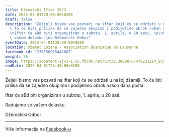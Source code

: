 ```yaml
---
title: Džematski Iftar 2023
date: 2023-04-01T20:00:00+0200
draft: false
description: "Željeli bismo vas pozvati na iftar koji će se održati u našoj džamiji.\
  \ To će biti prilika da se zajedno okupimo i podijelimo obrok nakon dana posta.\n\
  \nIftar će aBd biti organiziran u subotu, 1. aprila, u 20 sati. \n\nRadujemo se\
  \ vašem dolasku.\n\nDžematski Odbor"
eventDate: 2023-04-01T20:00:00+0200
location: Džemat Lozana - Association Bosniaque de Lausanne
facebook_id: '237150915441087'
weight: 30
image: https://scontent-sjc3-1.xx.fbcdn.net/v/t39.30808-6/476231214_935500385377228_3500090740640109385_n.jpg?_nc_cat=101&ccb=1-7&_nc_sid=9e60e4&_nc_ohc=AL9o0yrx5-AQ7kNvwGvgNMt&_nc_oc=AdlPnppcR1YHahmUQ97ayvsTCZCauXsjMtOhsHGWzenJPX5CUQXor9PhVHncazZcceo&_nc_zt=23&_nc_ht=scontent-sjc3-1.xx&edm=ABTKTjYEAAAA&_nc_gid=QA0vnya-EtuvDfDcoRAE_Q&oh=00_AfMhHAaS0LZ6G_uNqR7I5x84GKTrLv_I68XgZwia5ZW0Gw&oe=685FF1DA
endDate: 2023-04-01T23:30:00+0200
---
```


Željeli bismo vas pozvati na iftar koji će se održati u našoj džamiji. To će biti prilika da se zajedno okupimo i podijelimo obrok nakon dana posta.

Iftar će aBd biti organiziran u subotu, 1. aprila, u 20 sati. 

Radujemo se vašem dolasku.

Džematski Odbor

---

Više informacija na [Facebook-u](https://facebook.com/events/237150915441087)